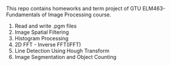 This repo contains homeworks and term project of GTU ELM463-Fundamentals of Image Processing course.

1. Read and write .pgm files
2. Image Spatial Filtering
3. Histogram Processing
4. 2D FFT - Inverse FFT(IFFT)
5. Line Detection Using Hough Transform
6. Image Segmentation and Object Counting
